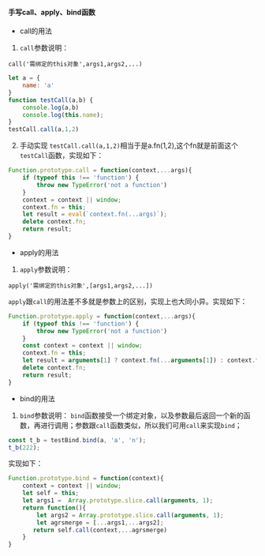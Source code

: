 #### 手写call、apply、bind函数
- call的用法
1. `call`参数说明：
```
call('需绑定的this对象',args1,args2,...)
```

```js
let a = {
    name: 'a'
}
function testCall(a,b) {
    console.log(a,b)
    console.log(this.name);
}
testCall.call(a,1,2)
```
2. 手动实现
`testCall.call(a,1,2)`相当于是a.fn(1,2),这个fn就是前面这个`testCall`函数，实现如下：
```js
Function.prototype.call = function(context,...args){
    if (typeof this !== 'function') {
        throw new TypeError('not a function')
    }
    context = context || window;
    context.fn = this;
    let result = eval(`context.fn(...args)`);
    delete context.fn;
    return result;
}
```
- apply的用法
1. `apply`参数说明：
```
apply('需绑定的this对象',[args1,args2,...])
```
`apply`跟`call`的用法差不多就是参数上的区别，实现上也大同小异。实现如下：
```js
Function.prototype.apply = function(context,...args){
    if (typeof this !== 'function') {
        throw new TypeError('not a function')
    }
    const context = context || window;
    context.fn = this;
    let result = arguments[1] ? context.fn(...arguments[1]) : context.fn();
    delete context.fn;
    return result;
}
```
- bind的用法
1. `bind`参数说明：
`bind`函数接受一个绑定对象，以及参数最后返回一个新的函数，再进行调用；参数跟`call`函数类似，所以我们可用`call`来实现`bind`；
```js
const t_b = testBind.bind(a, 'a', 'n');
t_b(222);
```
实现如下：
```js
Function.prototype.bind = function(context){
    context = context || window;
    let self = this;
    let args1 =  Array.prototype.slice.call(arguments, 1);
    return function(){
        let args2 = Array.prototype.slice.call(arguments, 1);
        let agrsmerge = [...args1,...args2];
       return self.call(context,...agrsmerge)
    }
}
```

